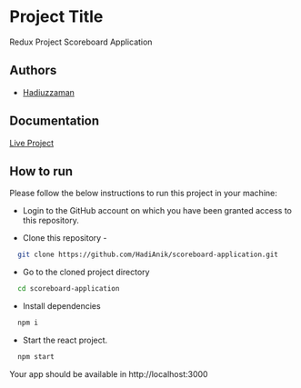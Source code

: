 # Project Title

Redux Project Scoreboard Application

## Authors

- [Hadiuzzaman](https://www.github.com/HadiAnik)

## Documentation

[Live Project](https://funny-rugelach-0e1205.netlify.app)

## How to run

Please follow the below instructions to run this project in your machine:

- Login to the GitHub account on which you have been granted access to this repository.

- Clone this repository -

```bash
  git clone https://github.com/HadiAnik/scoreboard-application.git
```

- Go to the cloned project directory

```bash
  cd scoreboard-application
```

- Install dependencies

```bash
  npm i
```

- Start the react project.

```bash
  npm start
```

Your app should be available in http://localhost:3000
